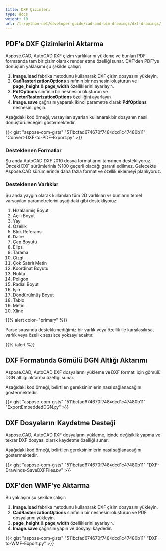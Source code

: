 ```yaml
---
title: DXF Çizimleri
type: docs
weight: 10
url: /tr/python-net/developer-guide/cad-and-bim-drawings/dxf-drawings/
---
```


## **PDF'e DXF Çizimlerini Aktarma**

Aspose.CAD, AutoCAD DXF çizim varlıklarını yükleme ve bunları PDF formatında tam bir çizim olarak render etme özelliği sunar. DXF'den PDF'ye dönüşüm yaklaşımı şu şekilde çalışır:

1. **Image.load** fabrika metodunu kullanarak DXF çizim dosyasını yükleyin.
1. **CadRasterizationOptions** sınıfının bir nesnesini oluşturun ve **page_height** & **page_width** özelliklerini ayarlayın.
1. **PdfOptions** sınıfının bir nesnesini oluşturun ve **VectorRasterizationOptions** özelliğini ayarlayın.
1. **Image.save** çağrısını yaparak ikinci parametre olarak **PdfOptions** nesnesini geçin.

Aşağıdaki kod örneği, varsayılan ayarları kullanarak bir dosyanın nasıl dönüştürüleceğini göstermektedir.

{{< gist "aspose-com-gists" "511bcfad674670f7484dcd1c47480b11" "Convert-DXF-to-PDF-Export.py" >}}

### **Desteklenen Formatlar**

Şu anda AutoCAD DXF 2010 dosya formatlarını tamamen destekliyoruz. Önceki DXF sürümlerinin %100 geçerli olacağı garanti edilmez. Gelecekte Aspose.CAD sürümlerinde daha fazla format ve özellik eklemeyi planlıyoruz.

### **Desteklenen Varlıklar**

Şu anda yaygın olarak kullanılan tüm 2D varlıkları ve bunların temel varsayılan parametrelerini aşağıdaki gibi destekliyoruz:

1. Hizalanmış Boyut
1. Açılı Boyut
1. Yay
1. Özellik
1. Blok Referansı
1. Daire
1. Çap Boyutu
1. Elips
1. Tarama
1. Çizgi
1. Çok Satırlı Metin
1. Koordinat Boyutu
1. Nokta
1. Poligon
1. Radial Boyut
1. Işın
1. Döndürülmüş Boyut
1. Tablo
1. Metin
1. Xline

{{% alert color="primary" %}}

Parse sırasında desteklemediğimiz bir varlık veya özellik ile karşılaşılırsa, varlık veya özellik sessizce yoksayılacaktır.

{{% /alert %}}

## **DXF Formatında Gömülü DGN Altlığı Aktarımı**

Aspose.CAD, AutoCAD DXF dosyalarını yükleme ve DXF formatı için gömülü DGN altlığı aktarma özelliği sunar.

Aşağıdaki kod örneği, belirtilen gereksinimlerin nasıl sağlanacağını göstermektedir.

{{< gist "aspose-com-gists" "511bcfad674670f7484dcd1c47480b11" "ExportEmbeddedDGN.py" >}}

## **DXF Dosyalarını Kaydetme Desteği**

Aspose.CAD, AutoCAD DXF dosyalarını yükleme, içinde değişiklik yapma ve tekrar DXF dosyası olarak kaydetme özelliği sunar.

Aşağıdaki kod örneği, belirtilen gereksinimlerin nasıl sağlanacağını göstermektedir.

{{< gist "aspose-com-gists" "511bcfad674670f7484dcd1c47480b11" "DXF-Drawings-SaveDXFFiles.py" >}}

## **DXF'den WMF'ye Aktarma**

Bu yaklaşım şu şekilde çalışır:

1. **Image.load** fabrika metodunu kullanarak DXF çizim dosyasını yükleyin.
1. **CadRasterizationOptions** sınıfının bir nesnesini oluşturun ve PDF dosyalarını yükleyin.
1. **page_height** & **page_width** özelliklerini ayarlayın.
1. **Image.save** çağrısını yapın ve dosyayı kaydedin.

{{< gist "aspose-com-gists" "511bcfad674670f7484dcd1c47480b11" "DXF-to-WMF-Export.py" >}}
